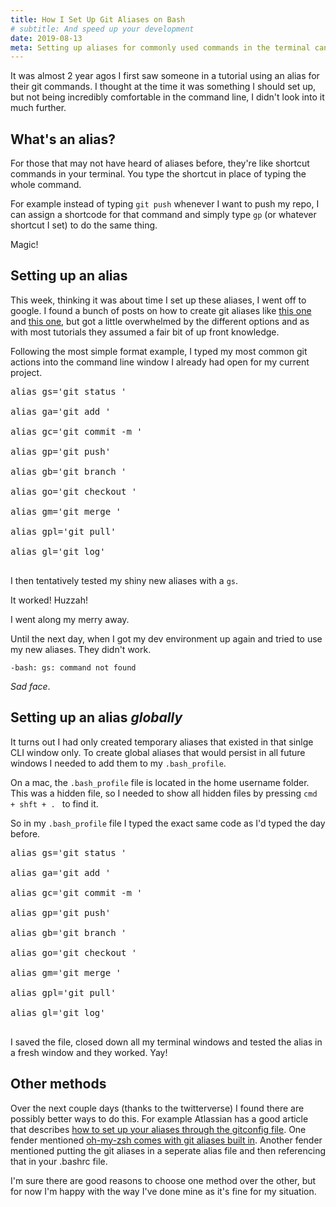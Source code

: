 ```yaml
---
title: How I Set Up Git Aliases on Bash
# subtitle: And speed up your development
date: 2019-08-13
meta: Setting up aliases for commonly used commands in the terminal can save yourself a lot of time during development. Here's how I added Git aliases on my mac through bash.
---
```


It was almost 2 year agos I first saw someone in a tutorial using an alias for their git commands. I thought at the time it was something I should set up, but not being incredibly comfortable in the command line, I didn't look into it much further.

## What's an alias?

For those that may not have heard of aliases before, they're like shortcut commands in your terminal. You type the shortcut in place of typing the whole command.

For example instead of typing `git push` whenever I want to push my repo, I can assign a shortcode for that command and simply type `gp` (or whatever shortcut I set) to do the same thing.

Magic!

## Setting up an alias

This week, thinking it was about time I set up these aliases, I went off to google. I found a bunch of posts on how to create git aliases like [this one](https://stackoverflow.com/questions/2553786/how-do-i-alias-commands-in-git) and [this one](https://githowto.com/aliases), but got a little overwhelmed by the different options and as with most tutorials they assumed a fair bit of up front knowledge. 

Following the most simple format example, I typed my most common git actions into the command line window I already had open for my current project.
 

<pre>
<span class="green">alias</span> gs='git status '

<span class="green">alias</span> ga='git add '

<span class="green">alias</span> gc='git commit -m '

<span class="green">alias</span> gp='git push'

<span class="green">alias</span> gb='git branch '

<span class="green">alias</span> go='git checkout '

<span class="green">alias</span> gm='git merge '

<span class="green">alias</span> gpl='git pull'

<span class="green">alias</span> gl='git log'

</pre>

I then tentatively tested my shiny new aliases with a `gs`. 

It worked! Huzzah! 

I went along my merry away. 

Until the next day, when I got my dev environment up again and tried to use my new aliases. They didn't work.

    -bash: gs: command not found

_Sad face_.


## Setting up an alias _globally_

It turns out I had only created temporary aliases that existed in that sinlge CLI window only. To create global aliases that would persist in all future windows I needed to add them to my `.bash_profile`.

On a mac, the `.bash_profile` file is located in the home username folder. This was a hidden file, so I needed to show all hidden files by pressing `cmd + shft + . ` to find it.

So in my `.bash_profile` file I typed the exact same code as I'd typed the day before. 


<pre>
<span class="green">alias</span> gs='git status '

<span class="green">alias</span> ga='git add '

<span class="green">alias</span> gc='git commit -m '

<span class="green">alias</span> gp='git push'

<span class="green">alias</span> gb='git branch '

<span class="green">alias</span> go='git checkout '

<span class="green">alias</span> gm='git merge '

<span class="green">alias</span> gpl='git pull'

<span class="green">alias</span> gl='git log'

</pre>

I saved the file, closed down all my terminal windows and tested the alias in a fresh window and they worked.  Yay!

 
## Other methods

Over the next couple days (thanks to the twitterverse) I found there are possibly better ways to do this. For example Atlassian has a good article that describes [how to set up your aliases through the gitconfig file](https://www.atlassian.com/git/tutorials/git-alias). One fender mentioned [oh-my-zsh comes with git aliases built in](https://ohmyz.sh/). Another fender mentioned putting the git aliases in a seperate alias file and then referencing that in your .bashrc file.

I'm sure there are good reasons to choose one method over the other, but for now I'm happy with the way I've done mine as it's fine for my situation.